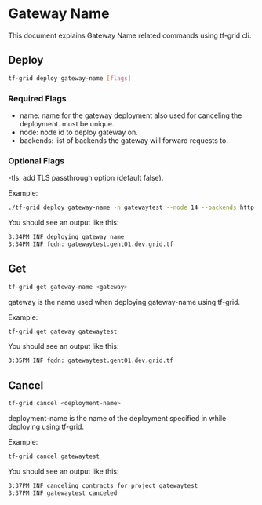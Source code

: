 # Gateway Name

This document explains Gateway Name related commands using tf-grid cli.

## Deploy

```bash
tf-grid deploy gateway-name [flags]
```

### Required Flags

- name: name for the gateway deployment also used for canceling the deployment. must be unique.
- node: node id to deploy gateway on.
- backends: list of backends the gateway will forward requests to.

### Optional Flags

-tls: add TLS passthrough option (default false).

Example:

```bash
./tf-grid deploy gateway-name -n gatewaytest --node 14 --backends http://93.184.216.34:80
```

You should see an output like this:

```bash
3:34PM INF deploying gateway name
3:34PM INF fqdn: gatewaytest.gent01.dev.grid.tf
```

## Get

```bash
tf-grid get gateway-name <gateway>
```

gateway is the name used when deploying gateway-name using tf-grid.

Example:

```bash
tf-grid get gateway gatewaytest
```

You should see an output like this:

```bash
3:35PM INF fqdn: gatewaytest.gent01.dev.grid.tf
```

## Cancel

```bash
tf-grid cancel <deployment-name>
```

deployment-name is the name of the deployment specified in while deploying using tf-grid.

Example:

```bash
tf-grid cancel gatewaytest
```

You should see an output like this:

```bash
3:37PM INF canceling contracts for project gatewaytest
3:37PM INF gatewaytest canceled
```
